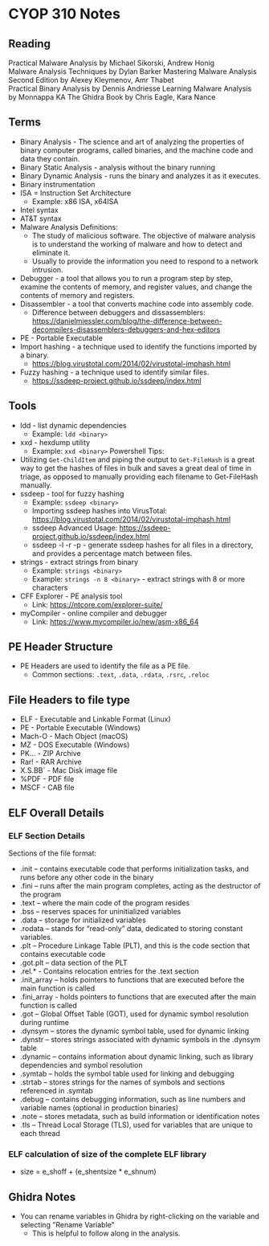 # CYOP 310 Notes

## Reading
Practical Malware Analysis by Michael Sikorski, Andrew Honig    
Malware Analysis Techniques by Dylan Barker 
Mastering Malware Analysis Second Edition by Alexey Kleymenov, Amr Thabet  
Practical Binary Analysis by Dennis Andriesse 
Learning Malware Analysis by Monnappa KA 
The Ghidra Book by Chris Eagle, Kara Nance 

## Terms
- Binary Analysis - The science and art of analyzing the properties of binary computer programs, called binaries, and the machine code and data they contain.
- Binary Static Analysis - analysis without the binary running
- Binary Dynamic Analysis - runs the binary and analyzes it as it executes.
- Binary instrumentation
- ISA = Instruction Set Architecture
    - Example: x86 ISA, x64ISA
- Intel syntax
- AT&T syntax
- Malware Analysis Definitions:
    - The study of malicious software. The objective of malware analysis is to understand the working of malware and how to detect and eliminate it. 
    - Usually to provide the information you need to respond to a network intrusion.
- Debugger - a tool that allows you to run a program step by step, examine the contents of memory, and register values, and change the contents of memory and registers.
- Disassembler - a tool that converts machine code into assembly code.
    - Difference between debuggers and dissassemblers: https://danielmiessler.com/blog/the-difference-between-decompilers-disassemblers-debuggers-and-hex-editors
- PE - Portable Executable
- Import hashing - a technique used to identify the functions imported by a binary.
    - https://blog.virustotal.com/2014/02/virustotal-imphash.html
- Fuzzy hashing - a technique used to identify similar files.
    - https://ssdeep-project.github.io/ssdeep/index.html

## Tools
- ldd - list dynamic dependencies
    - Example: `ldd <binary>`
- xxd - hexdump utility
    - Example: `xxd <binary>`
Powershell Tips:
- Utilizing `Get-ChildItem` and piping the output to `Get-FileHash` is a great way to get the hashes of files in bulk and saves a great deal of time in triage, as opposed to manually providing each filename to Get-FileHash manually.
- ssdeep - tool for fuzzy hashing
    - Example: `ssdeep <binary>`
    - Importing ssdeep hashes into VirusTotal: https://blog.virustotal.com/2014/02/virustotal-imphash.html
    - ssdeep Advanced Usage: https://ssdeep-project.github.io/ssdeep/index.html
    - ssdeep -l -r -p <directory> - generate ssdeep hashes for all files in a directory, and provides a percentage match between files.
- strings - extract strings from binary
    - Example: `strings <binary>`
    - Example: `strings -n 8 <binary>` - extract strings with 8 or more characters
- CFF Explorer - PE analysis tool
    - Link: https://ntcore.com/explorer-suite/
- myCompiler - online compiler and debugger
    - Link: https://www.mycompiler.io/new/asm-x86_64

## PE Header Structure
- PE Headers are used to identify the file as a PE file.
    - Common sections: `.text`, `.data`, `.rdata`, `.rsrc`, `.reloc`

## File Headers to file type
- ELF - Executable and Linkable Format (Linux)
- PE - Portable Executable (Windows)
- Mach-O - Mach Object (macOS)
- MZ - DOS Executable (Windows)
- PK... - ZIP Archive
- Rar! - RAR Archive
- X.S.BB` - Mac Disk image file
- %PDF - PDF file
- MSCF - CAB file

## ELF Overall Details

### ELF Section Details
Sections of the file format:
-	.init – contains executable code that performs initialization tasks, and runs before any other code in the binary
-	.fini – runs after the main program completes, acting as the destructor of the program
-	.text – where the main code of the program resides
-	.bss – reserves spaces for uninitialized variables
-	.data – storage for initialized variables
-	.rodata – stands for “read-only” data, dedicated to storing constant variables. 
-	.plt – Procedure Linkage Table (PLT), and this is the code section that contains executable code
-	.got.plt – data section of the PLT
-	.rel.* - Contains relocation entries for the .text section
-	.init_array – holds pointers to functions that are executed before the main function is called
-	.fini_array - holds pointers to functions that are executed after the main function is called
-	.got – Global Offset Table (GOT), used for dynamic symbol resolution during runtime
-	.dynsym – stores the dynamic symbol table, used for dynamic linking
-	.dynstr – stores strings associated with dynamic symbols in the .dynsym table
-	.dynamic – contains information about dynamic linking, such as library dependencies and symbol resolution
-	.symtab – holds the symbol table used for linking and debugging
-	.strtab – stores strings for the names of symbols and sections referenced in .symtab
-	.debug – contains debugging information, such as line numbers and variable names (optional in production binaries)
-	.note – stores metadata, such as build information or identification notes
-	.tls – Thread Local Storage (TLS), used for variables that are unique to each thread

### ELF calculation of size of the complete ELF library
- size = e_shoff + (e_shentsize * e_shnum)

## Ghidra Notes
- You can rename variables in Ghidra by right-clicking on the variable and selecting "Rename Variable"
    - This is helpful to follow along in the analysis.
